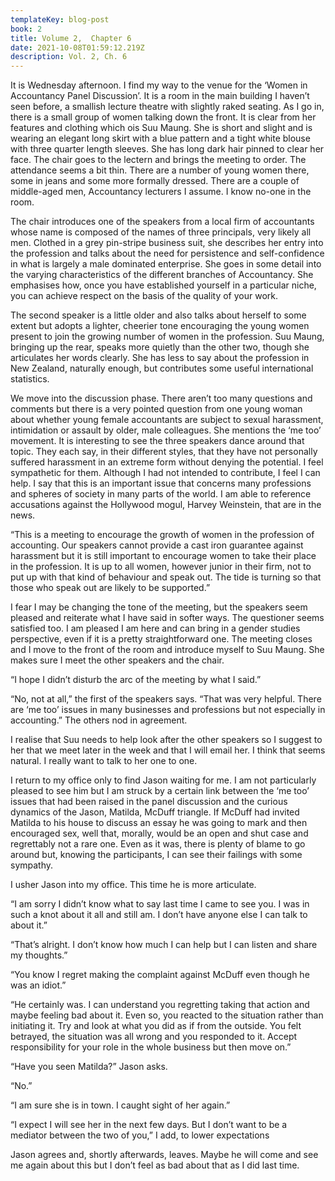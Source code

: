 ```yaml
---
templateKey: blog-post
book: 2
title: Volume 2,  Chapter 6
date: 2021-10-08T01:59:12.219Z
description: Vol. 2, Ch. 6
---
```

It is Wednesday afternoon. I find my way to the venue for the ‘Women in Accountancy Panel Discussion’. It is a room in the main building  I haven’t seen before, a smallish lecture theatre with slightly raked seating.  As I go in, there is a small group of women talking down the front. It is clear from her features and clothing which ois Suu Maung. She is short and slight and is wearing an elegant long skirt with a blue pattern and a tight white blouse with three quarter length sleeves. She has long dark hair pinned to clear her face. The chair goes to the lectern and brings the meeting to order. The attendance seems a bit thin. There are a number of young women there, some in jeans and some more formally dressed. There are a couple of middle-aged men, Accountancy lecturers I assume. I know no-one in the room.

The chair introduces one of the speakers from a local firm of accountants whose name is composed of the names of three principals, very likely all men. Clothed in a grey pin-stripe business suit, she describes her entry into the profession and talks about the need for persistence and self-confidence in what is largely a male dominated enterprise. She goes in some detail into the varying characteristics of the different branches of Accountancy. She emphasises how, once you have established yourself in a particular niche, you can achieve respect on the basis of the quality of your work. 

The second speaker is a little older and also talks about herself to some extent but adopts a lighter, cheerier tone encouraging the young women present to join the growing number of women in the profession. Suu Maung, bringing up the rear, speaks more quietly than the other two, though she articulates her words clearly. She has less to say about the profession in New Zealand, naturally enough, but contributes some useful international statistics.

We move into the discussion phase. There aren’t too many questions and comments but there is a very pointed question from one young woman about whether young female accountants are subject to sexual harassment, intimidation or assault by older, male colleagues. She mentions the ‘me too’ movement. It is interesting to see the three speakers dance around that topic. They each say, in their different styles, that they have not personally suffered harassment in an extreme form without denying the potential. I feel sympathetic for them. Although I had not intended to contribute, I feel I can help. I say that this is an important issue that concerns many professions and spheres of society in many parts of the world. I am able to reference accusations against the Hollywood mogul, Harvey Weinstein, that are in the news. 

“This is a meeting to encourage the growth of women in the profession of accounting. Our speakers cannot provide a cast iron guarantee against harassment but it is still important to encourage women to take their place in the profession. It is up to all women, however junior in their firm, not to put up with that kind of behaviour and speak out. The tide is turning so that those who speak out are likely to be supported.”

I fear I may be changing the tone of the meeting, but the speakers seem pleased and reiterate what I have said in softer ways. The questioner seems satisfied too. I am pleased I am here and can bring in a gender studies perspective, even if it is a pretty straightforward one. The meeting closes and I move to the front of the room and introduce myself to Suu Maung. She makes sure I meet the other speakers and the chair. 

“I hope I didn’t disturb the arc of the meeting by what I said.”

“No, not at all,” the first of the speakers says. “That was very helpful. There are ‘me too’ issues in many businesses and professions but not especially in accounting.” The others nod in agreement. 

I realise that Suu needs to help look after the other speakers so I suggest to her that we meet later in the week and that I will email her. I think that seems natural. I really want to talk to her one to one.

I return to my office only to find Jason waiting for me. I am not particularly pleased to see him but I am struck by a certain link between the ‘me too’ issues that had been raised in the panel discussion and the curious dynamics of the Jason, Matilda, McDuff triangle. If McDuff had invited Matilda to his house to discuss an essay he was going to mark and then encouraged sex, well that, morally, would be an open and shut case and regrettably not a rare one. Even as it was, there is plenty of blame to go around but, knowing the participants, I can see their failings with some sympathy.

I usher Jason into my office. This time he is more articulate. 

“I am sorry I didn’t know what to say last time I came to see you. I was in such a knot about it all and still am. I don’t have anyone else I can talk to about it.”

“That’s alright. I don’t know how much I can help but I can listen and share my thoughts.”

“You know I regret making the complaint against McDuff even though he was an idiot.”

“He certainly was. I can understand you regretting taking that action and maybe feeling bad about it. Even so, you reacted to the situation rather than initiating it. Try and look at what you did as if from the outside. You felt betrayed, the situation was all wrong and you responded to it. Accept responsibility for your role in the whole business but then move on.”

“Have you seen Matilda?” Jason asks.

“No.” 

“I am sure she is in town. I caught sight of her again.”

“I expect I will see her in the next few days. But I don’t want to be a mediator between the two of you,” I add, to lower expectations

Jason agrees and, shortly afterwards, leaves. Maybe he will come and see me again about this but I don’t feel as bad about that as I did last time.